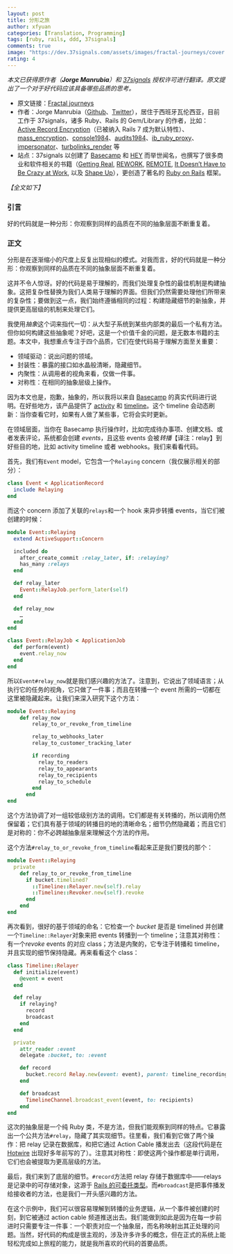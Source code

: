 ```yaml
---
layout: post
title: 分形之旅
author: xfyuan
categories: [Translation, Programming]
tags: [ruby, rails, ddd, 37signals]
comments: true
image: "https://dev.37signals.com/assets/images/fractal-journeys/cover.jpg"
rating: 4
---
```


_本文已获得原作者（**Jorge Manrubia**）和 [37signals](https://37signals.com/) 授权许可进行翻译。原文提出了一个对于好代码应该具备哪些品质的思考。_

- 原文链接：[Fractal journeys](https://dev.37signals.com/fractal-journeys/)
- 作者：Jorge Manrubia（[Github](https://github.com/jorgemanrubia)、[Twitter](https://twitter.com/jorgemanru/)），居住于西班牙瓦伦西亚，目前工作于 37signals，诸多 Ruby、Rails 的 Gem/Library 的作者，比如：[Active Record Encryption](https://github.com/rails/rails/pull/41659)（已被纳入 Rails 7 成为默认特性）、[mass_encryption](https://github.com/basecamp/mass_encryption)、[console1984](https://github.com/basecamp/console1984)、[audits1984](https://github.com/basecamp/audits1984)、[ib_ruby_proxy](https://github.com/jorgemanrubia/ib_ruby_proxy)、[impersonator](https://github.com/jorgemanrubia/impersonator)、[turbolinks_render](https://github.com/jorgemanrubia/turbolinks_render) 等
- 站点：37signals 以创建了 [Basecamp](https://basecamp.com/) 和 [HEY](https://www.hey.com/) 而举世闻名，也撰写了很多商业和软件相关的书籍（[Getting Real](https://www.amazon.com/Getting-Real-Smarter-Successful-Application/dp/0578012812), [REWORK](https://bookshop.org/books/rework-9780307463746/9780307463746), [REMOTE](https://bookshop.org/books/remote-office-not-required/9780804137508), [It Doesn’t Have to Be Crazy at Work](https://bookshop.org/books/it-doesn-t-have-to-be-crazy-at-work/9780062874788), 以及 [Shape Up](https://basecamp.com/shapeup)），更创造了著名的 [Ruby on Rails](https://rubyonrails.org/) 框架。

_【全文如下】_

### 引言

好的代码就是一种分形：你观察到同样的品质在不同的抽象层面不断重复着。

### 正文

分形是在逐渐缩小的尺度上反复出现相似的模式。对我而言，好的代码就是一种分形：你观察到同样的品质在不同的抽象层面不断重复着。

这并不令人惊讶。好的代码是易于理解的，而我们处理复杂性的最佳机制是构建抽象。这把复杂性替换为我们人类易于理解的界面。但我们仍然需要处理他们所带来的复杂性；要做到这一点，我们始终遵循相同的过程：构建隐藏细节的新抽象，并提供更高层级的机制来处理它们。

我使用*抽象*这个词来指代一切：从大型子系统到某些内部类的最后一个私有方法。但你如何构建这些抽象呢？好吧，这是一个价值千金的问题，是无数本书籍的主题。本文中，我想重点专注于四个品质，它们在使代码易于理解方面至关重要：

- 领域驱动：说出问题的领域。
- 封装性：暴露的接口如水晶般清晰，隐藏细节。
- 内聚性：从调用者的视角来看，仅做一件事。
- 对称性：在相同的抽象层级上操作。

因为本文也是，抱歉，抽象的，所以我将以来自 [Basecamp](https://basecamp.com/) 的真实代码进行说明。在好些地方，该产品提供了 [activity](https://3.basecamp-help.com/article/92-the-latest-activity) 和 [timeline](https://3.basecamp-help.com/article/92-the-latest-activity)。这个 timeline 会动态刷新：当你查看它时，如果有人做了某些事，它将会实时更新。

在领域层面，当你在 Basecamp 执行操作时，比如完成待办事项、创建文档、或者发表评论，系统都会创建 *events*，且这些 events 会被*转播*【译注：relay】到好些目的地，比如 activity timeline 或者 webhooks。我们来看看代码。

首先，我们有`Event` model，它包含一个`Relaying` concern（我仅展示相关的部分）：

```ruby
class Event < ApplicationRecord
  include Relaying
end
```

而这个 concern 添加了关联的`relays`和一个 hook 来异步转播 events，当它们被创建的时候：

```ruby
module Event::Relaying
  extend ActiveSupport::Concern

  included do
    after_create_commit :relay_later, if: :relaying?
    has_many :relays
  end

  def relay_later
    Event::RelayJob.perform_later(self)
  end

  def relay_now
    …
  end
end

class Event::RelayJob < ApplicationJob
  def perform(event)
    event.relay_now
  end
end
```

所以`Event#relay_now`就是我们感兴趣的方法了。注意到，它说出了领域语言；从执行它的任务的视角，它只做了一件事；而且在转播一个 event 所需的一切都在这里被隐藏起来。让我们来深入研究下这个方法：

```ruby
module Event::Relaying
    def relay_now
        relay_to_or_revoke_from_timeline

        relay_to_webhooks_later
        relay_to_customer_tracking_later

        if recording
          relay_to_readers
          relay_to_appearants
          relay_to_recipients
          relay_to_schedule
        end
      end
end
```

这个方法协调了对一组较低级别方法的调用。它们都是有关转播的，所以调用仍然保留着；它们具有基于领域的转播目的地的清晰命名；细节仍然隐藏着；而且它们是对称的：你不必跨越抽象层来理解这个方法的作用。

这个方法`#relay_to_or_revoke_from_timeline`看起来正是我们要找的那个：

```ruby
module Event::Relaying
  private
    def relay_to_or_revoke_from_timeline
      if bucket.timelined?
        ::Timeline::Relayer.new(self).relay
        ::Timeline::Revoker.new(self).revoke
      end
    end
end
```

再次看到，很好的基于领域的命名：它检查一个 *bucket* 是否是 timelined 并创建一个`Timeline::Relayer`对象来把 events 转播到一个 timeline；注意其对称性：有一个*revoke* events 的对应 class；方法是内聚的，它专注于转播和 timeline，并且实现的细节保持隐藏。再来看看这个 class：

```ruby
class Timeline::Relayer
  def initialize(event)
    @event = event
  end

  def relay
    if relaying?
      record
      broadcast
    end
  end

  private
    attr_reader :event
    delegate :bucket, to: :event

    def record
      bucket.record Relay.new(event: event), parent: timeline_recording, visible_to_clients: visible_to_clients?
    end

    def broadcast
      TimelineChannel.broadcast_event(event, to: recipients)
    end
end
```

这次的抽象层是一个纯 Ruby 类，不是方法，但我们能观察到同样的特点。它暴露出一个公共方法`#relay`，隐藏了其实现细节。往里看，我们看到它做了两个操作：把 relay 记录在数据库，和把它通过 Action Cable 播发出去（这段代码是在 [Hotwire](https://hotwired.dev/) 出现好多年前写的了）。注意其对称性：即使这两个操作都是单行调用，它们也会被提取为更高层级的方法。

最后，我们来到了底层的细节。`#record`方法把 relay 存储于数据库中——relays 是记录中的可存储对象，这源于 [Rails 的可委托类型](https://github.com/rails/rails/pull/39341)。而`#broadcast`是把事件播发给接收者的方法，也是我们一开头感兴趣的方法。

在这个示例中，我们可以很容易理解到转播的业务逻辑，从一个事件被创建的时刻，到它被通过 action cable 频道推送出去。我们能做到如此是因为在每一步前进时只需要专注一件事：一个职责对应一个抽象层，而名称映射出其正处理的问题。当然，好代码的构成是很主观的，涉及许多许多的概念，但在正式的系统上能轻松完成如上旅程的能力，就是我所喜欢的代码的首要品质。
